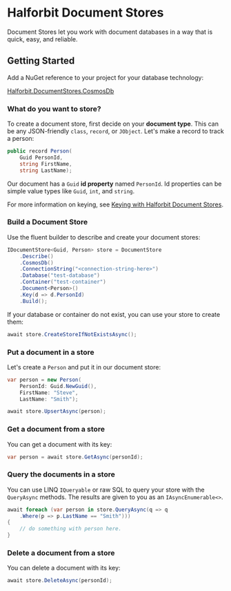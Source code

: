 # Halforbit Document Stores

Document Stores let you work with document databases in a way that is quick, easy, and reliable.

## Getting Started

Add a NuGet reference to your project for your database technology:

[Halforbit.DocumentStores.CosmosDb](https://www.nuget.org/packages/Halforbit.DocumentStores.CosmosDb)

### What do you want to store?

To create a document store, first decide on your **document type**. This can be any JSON-friendly `class`, `record`, or `JObject`. Let's make a record to track a person:

```csharp
public record Person(
    Guid PersonId,
    string FirstName,
    string LastName);
```

Our document has a `Guid` **id property** named `PersonId`. Id properties can be simple value types like `Guid`, `int`, and `string`. 

For more information on keying, see [Keying with Halforbit Document Stores](keying.md).

### Build a Document Store

Use the fluent builder to describe and create your document stores:

```csharp
IDocumentStore<Guid, Person> store = DocumentStore
    .Describe()
    .CosmosDb()
    .ConnectionString("<connection-string-here>")
    .Database("test-database")
    .Container("test-container")
    .Document<Person>()
    .Key(d => d.PersonId)
    .Build();
```

If your database or container do not exist, you can use your store to create them:

```csharp
await store.CreateStoreIfNotExistsAsync();
```

### Put a document in a store

Let's create a `Person` and put it in our document store:

```csharp
var person = new Person(
    PersonId: Guid.NewGuid(),
    FirstName: "Steve",
    LastName: "Smith");

await store.UpsertAsync(person);
```

### Get a document from a store

You can get a document with its key:

```csharp
var person = await store.GetAsync(personId);
```

### Query the documents in a store

You can use LINQ `IQueryable` or raw SQL to query your store with the `QueryAsync` methods. The results are given to you as an `IAsyncEnumerable<>`.

```csharp
await foreach (var person in store.QueryAsync(q => q
    .Where(p => p.LastName == "Smith")))
{
    // do something with person here.
}
```

### Delete a document from a store

You can delete a document with its key:

```csharp
await store.DeleteAsync(personId);
```
